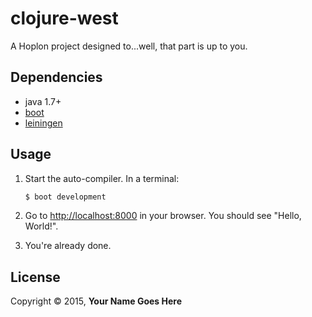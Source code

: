 # clojure-west

A Hoplon project designed to...well, that part is up to you.

## Dependencies

- java 1.7+
- [boot][1]
- [leiningen][2]

## Usage

1. Start the auto-compiler. In a terminal:

    ```bash
    $ boot development
    ```

2. Go to [http://localhost:8000][3] in your browser. You should see "Hello, World!".

3. You're already done.

## License

Copyright © 2015, **Your Name Goes Here**

[1]: https://github.com/tailrecursion/boot
[2]: https://github.com/technomancy/leiningen
[3]: http://localhost:8000
